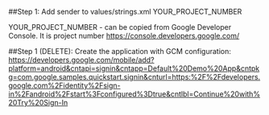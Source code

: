##Step 1:
Add sender to values/strings.xml
<string name="google_app_id">YOUR_PROJECT_NUMBER</string>

YOUR_PROJECT_NUMBER - can be copied from Google Developer Console. It is project number
https://console.developers.google.com/

##Step 1 (DELETE):
Create the application with GCM configuration:
https://developers.google.com/mobile/add?platform=android&cntapi=signin&cntapp=Default%20Demo%20App&cntpkg=com.google.samples.quickstart.signin&cnturl=https:%2F%2Fdevelopers.google.com%2Fidentity%2Fsign-in%2Fandroid%2Fstart%3Fconfigured%3Dtrue&cntlbl=Continue%20with%20Try%20Sign-In
